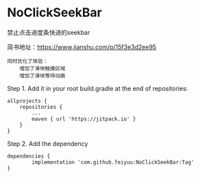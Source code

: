 # NoClickSeekBar
禁止点击进度条快进的seekbar

简书地址：https://www.jianshu.com/p/15f3e3d2ee95

    同时优化了体验：
        增加了滑块触摸区域
        增加了滑块等待动画



Step 1. Add it in your root build.gradle at the end of repositories:

	allprojects {
		repositories {
			...
			maven { url 'https://jitpack.io' }
		}
	}
Step 2. Add the dependency

	dependencies {
	        implementation 'com.github.feiyuu:NoClickSeekBar:Tag'
	}

